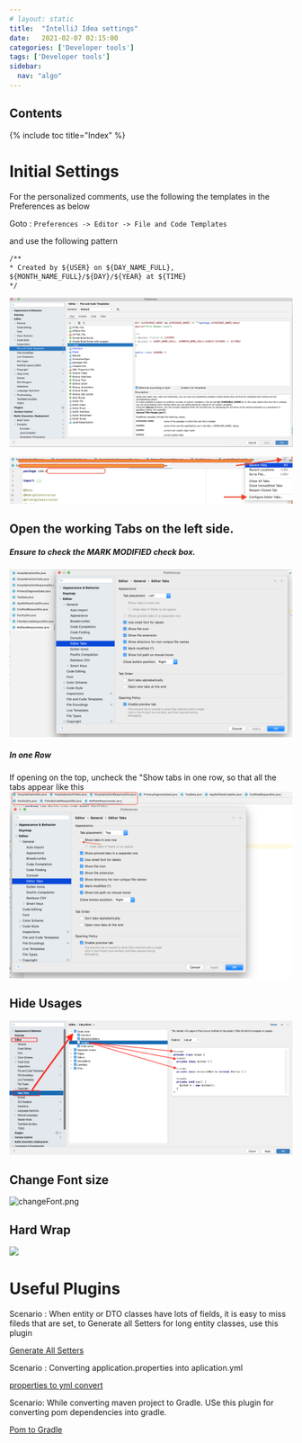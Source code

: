```yaml
---
# layout: static
title:  "IntelliJ Idea settings"
date:   2021-02-07 02:15:00
categories: ['Developer tools']
tags: ['Developer tools']
sidebar:
  nav: "algo"
---
```


## Contents

{% include toc title="Index" %}

# Initial Settings

For the personalized comments, use the following the templates in the Preferences as below

Goto : `Preferences -> Editor -> File and Code Templates`

and use the following pattern

```
/**
* Created by ${USER} on ${DAY_NAME_FULL}, ${MONTH_NAME_FULL}/${DAY}/${YEAR} at ${TIME}
*/
```

![](/assets/images/intelliJ/intelliJ.png)



![](/assets/images/intelliJ/2lineTabs.png)


## Open the working Tabs on the left side.

##### Ensure to check the MARK MODIFIED check box.

![](/assets/images/intelliJ/tabsLeft.png)

##### In one Row
If opening on the top, uncheck the "Show tabs in one row, so that all the 
tabs appear like this
![](/assets/images/intelliJ/oneRowTab.png)

## Hide Usages
![](/assets/images/intelliJ/hideUsages.png)

## Change Font size
![changeFont.png]((/assets/images/intelliJ/changeFont.png))


## Hard Wrap
![]((/assets/images/intelliJ/hardWrap.png))

# Useful Plugins

Scenario : When entity or DTO classes have lots of fields, it is easy to miss fileds that are set,
to Generate all Setters for long entity classes, use this plugin

[Generate All Setters](https://plugins.jetbrains.com/plugin/9360-generateallsetter)

Scenario : Converting application.properties into aplication.yml

[properties to yml convert](https://plugins.jetbrains.com/plugin/8000-properties-to-yaml-converter)

Scenario: While converting maven project to Gradle. USe this plugin for converting pom dependencies into gradle.

[Pom to Gradle](https://plugins.jetbrains.com/plugin/7937-gradle-dependencies-formatter)


